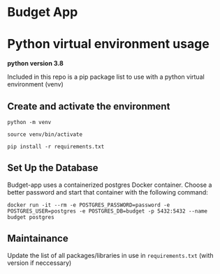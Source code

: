 # Budget App

# Python virtual environment usage

**python version 3.8**

Included in this repo is a pip package list to use with a python virtual environment (venv)

## Create and activate the environment

`python -m venv`

`source venv/bin/activate`

`pip install -r requirements.txt`

## Set Up the Database

Budget-app uses a containerized postgres Docker container. Choose a better
password and start that container with the following command:

```
docker run -it --rm -e POSTGRES_PASSWORD=password -e POSTGRES_USER=postgres -e POSTGRES_DB=budget -p 5432:5432 --name budget postgres
```

## Maintainance

Update the list of all packages/libraries in use in `requirements.txt` (with version if neccessary)
